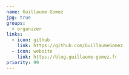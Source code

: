 ```yaml
---
name: Guillaume Gomez
jpg: true
groups:
  - organizer
links:
  - icon: github
    link: https://github.com/GuillaumeGomez
  - icon: website
    link: https://blog.guillaume-gomez.fr
priority: 99
---
```

